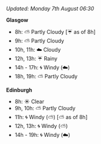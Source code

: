 *Updated: Monday 7th August 06:30*

**Glasgow**

* 8h: :partly_sunny: Partly Cloudy [:umbrella: as of 8h]
* 9h: :partly_sunny: Partly Cloudy
* 10h, 11h: :cloud: Cloudy
* 12h, 13h: :umbrella: Rainy
* 14h - 17h: :cyclone: Windy (:cloud:)
* 18h, 19h: :partly_sunny: Partly Cloudy

**Edinburgh**

* 8h: :sunny: Clear
* 9h, 10h: :partly_sunny: Partly Cloudy
* 11h: :cyclone: Windy (:partly_sunny:) [:partly_sunny: as of 8h]
* 12h, 13h: :cyclone: Windy (:partly_sunny:)
* 14h - 19h: :cyclone: Windy (:cloud:)
